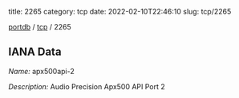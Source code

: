 title: 2265
category: tcp
date: 2022-02-10T22:46:10
slug: tcp/2265

[portdb](/) / [tcp](/category/tcp.html) / 2265


## IANA Data

_Name:_ apx500api-2

_Description:_ Audio Precision Apx500 API Port 2

